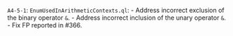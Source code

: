 `A4-5-1`: `EnumUsedInArithmeticContexts.ql`:
    - Address incorrect exclusion of the binary operator `&`.
    - Address incorrect inclusion of the unary operator `&`.
    - Fix FP reported in #366.